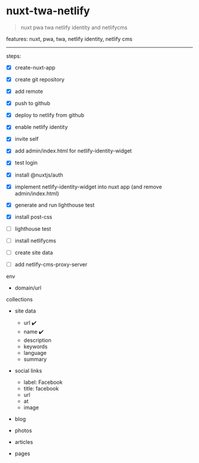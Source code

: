 # nuxt-twa-netlify

> nuxt pwa twa netlify identity and netlifycms

features: nuxt, pwa, twa, netlify identity, netlify cms

----
steps:
- [x] create-nuxt-app
- [x] create git repository
- [x] add remote
- [x] push to github
- [x] deploy to netlify from github
- [x] enable netlify identity
- [x] invite self
- [x] add admin/index.html for netlify-identity-widget
- [x] test login
- [x] install @nuxtjs/auth
- [x] implement netlify-identity-widget into nuxt app (and remove admin/index.html)
- [x] generate and run lighthouse test
- [x] install post-css
- [ ] lighthouse test
- [ ] install netlifycms
- [ ] create site data
- [ ] add netlify-cms-proxy-server


env
 - domain/url

collections
- site data
  - url ✔️
  - name ✔️
  - description
  - keywords
  - language
  - summary
  
- social links
  - label: Facebook
  - title: facebook
  - url
  - at
  - image
- blog
- photos
- articles
- pages
